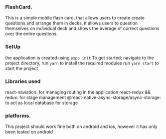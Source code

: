### FlashCard.
This is a simple mobile flash card, that allows users to create create questions and arrange them in decks.
it allows users to question themselves on individual deck and shows the average of correct questions over the entire questions.

### SetUp
the application is created using `expo init`
To get started;
navigate to the project directory,
run `yarn` to install the required modules
run `yarn start` to start the project

### Libraries used

react-naviation: for managing routing in the application
react-redux && redux: for stage management
@react-native-async-storage/async-storage: to act as local database for storage

### platforms.
This project should work fine both on android and ios, however it has only been tested on android
